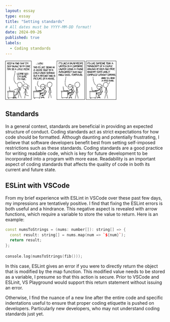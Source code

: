 ```yaml
---
layout: essay
type: essay
title: "Setting standards"
# All dates must be YYYY-MM-DD format!
date: 2024-09-26
published: true
labels:
  - Coding standards
---
```


<img width="350px" class="rounded float-start pe-4" src="../img/setstandards/code_style.jpg">

## Standards
In a general context, standards are beneficial in providing an expected structure of conduct. Coding standards act as strict expectations for how code should be formatted. Although daunting and potentially frustrating, I believe that software developers benefit best from setting self-imposed restrictions such as these standards. Coding standards are a good practice for writing readable code, which is key for future development to be incorporated into a program with more ease. Readability is an important aspect of coding standards that affects the quality of code in both its current and future state.

## ESLint with VSCode
From my brief experience with ESLint in VSCode over these past few days, my impressions are tentatively positive. I find that fixing the ESLint errors is both useful and a hindrance. This negative aspect is revealed with arrow functions, which require a variable to store the value to return. Here is an example:

```cpp
const numsToStrings = (nums: number[]): string[] => {
  const result: string[] = nums.map(num => `${num}`);
  return result;
};

console.log(numsToStrings(fib()));
```

In this case, ESLint gives an error if you were to directly return the object that is modified by the map function. This modified value needs to be stored as a variable, I presume so that this action is secure. Prior to VSCode and ESLinit, VS Playground would support this return statement without issuing an error.

Otherwise, I find the nuance of a new line after the entire code and specific indentations useful to ensure that proper coding etiquette is pushed on developers. Particularly new developers, who may not understand coding standards just yet.
